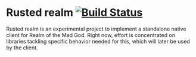 # Rusted realm [![Build Status](https://travis-ci.com/dmarcuse/rusted_realm.svg?branch=master)](https://travis-ci.com/dmarcuse/rusted_realm)

Rusted realm is an experimental project to implement a standalone native client for Realm of the Mad God.
Right now, effort is concentrated on libraries tackling specific behavior needed for this, which will later be used by the client.
